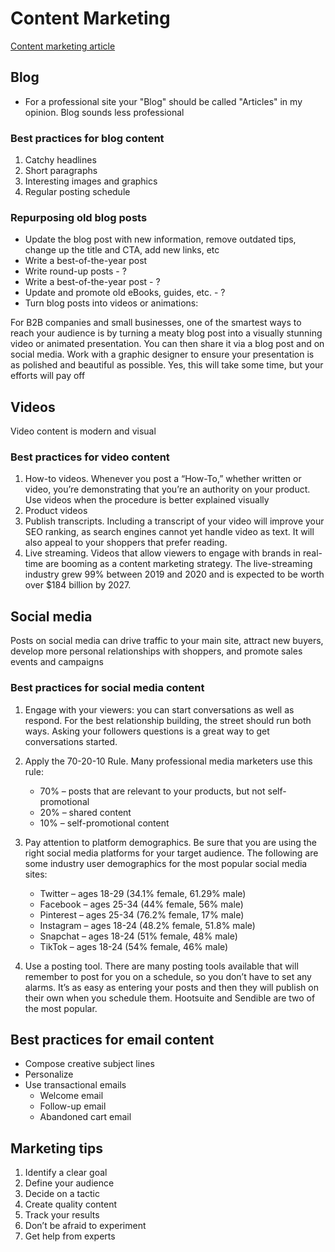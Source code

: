 # Content Marketing

[Content marketing article](https://www.web.com/blog/content-marketing-for-small-businesses/)

## Blog

- For a professional site your "Blog" should be called "Articles" in my opinion. Blog sounds less professional

### Best practices for blog content

1. Catchy headlines
2. Short paragraphs
3. Interesting images and graphics
4. Regular posting schedule

### Repurposing old blog posts

- Update the blog post with new information, remove outdated tips, change up the title and CTA, add new links, etc
- Write a best-of-the-year post
- Write round-up posts - ?
- Write a best-of-the-year post - ?
- Update and promote old eBooks, guides, etc. - ?
- Turn blog posts into videos or animations:

For B2B companies and small businesses, one of the smartest ways to reach your audience is by turning a meaty blog post into a visually stunning video or animated presentation. You can then share it via a blog post and on social media. Work with a graphic designer to ensure your presentation is as polished and beautiful as possible. Yes, this will take some time, but your efforts will pay off

## Videos

Video content is modern and visual

### Best practices for video content

1. How-to videos. Whenever you post a “How-To,” whether written or video, you’re demonstrating that you’re an authority on your product. Use videos when the procedure is better explained visually
2. Product videos
3. Publish transcripts. Including a transcript of your video will improve your SEO ranking, as search engines cannot yet handle video as text. It will also appeal to your shoppers that prefer reading.
4. Live streaming. Videos that allow viewers to engage with brands in real-time are booming as a content marketing strategy. The live-streaming industry grew 99% between 2019 and 2020 and is expected to be worth over $184 billion by 2027.

## Social media

Posts on social media can drive traffic to your main site, attract new buyers, develop more personal relationships with shoppers, and promote sales events and campaigns

### Best practices for social media content

1. Engage with your viewers: you can start conversations as well as respond. For the best relationship building, the street should run both ways. Asking your followers questions is a great way to get conversations started.
2. Apply the 70-20-10 Rule. Many professional media marketers use this rule:

   - 70% – posts that are relevant to your products, but not self-promotional
   - 20% – shared content
   - 10% – self-promotional content

3. Pay attention to platform demographics. Be sure that you are using the right social media platforms for your target audience. The following are some industry user demographics for the most popular social media sites:
   - Twitter – ages 18-29 (34.1% female, 61.29% male)
   - Facebook – ages 25-34 (44% female, 56% male)
   - Pinterest – ages 25-34 (76.2% female, 17% male)
   - Instagram – ages 18-24 (48.2% female, 51.8% male)
   - Snapchat – ages 18-24 (51% female, 48% male)
   - TikTok – ages 18-24 (54% female, 46% male)
4. Use a posting tool. There are many posting tools available that will remember to post for you on a schedule, so you don’t have to set any alarms. It’s as easy as entering your posts and then they will publish on their own when you schedule them. Hootsuite and Sendible are two of the most popular.

## Best practices for email content

- Compose creative subject lines
- Personalize
- Use transactional emails
  - Welcome email
  - Follow-up email
  - Abandoned cart email

## Marketing tips

1. Identify a clear goal
2. Define your audience
3. Decide on a tactic
4. Create quality content
5. Track your results
6. Don’t be afraid to experiment
7. Get help from experts
